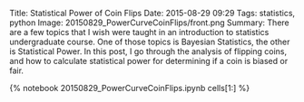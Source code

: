 Title: Statistical Power of Coin Flips
Date: 2015-08-29 09:29
Tags: statistics, python
Image: 20150829_PowerCurveCoinFlips/front.png
Summary: There are a few topics that I wish were taught in an introduction to statistics undergraduate course. One of those topics is Bayesian Statistics, the other is Statistical Power. In this post, I go through the analysis of flipping coins, and how to calculate statistical power for determining if a coin is biased or fair.

{% notebook 20150829_PowerCurveCoinFlips.ipynb cells[1:] %}
